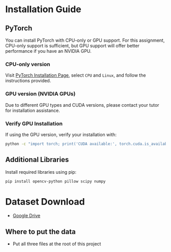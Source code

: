 # Installation Guide

## PyTorch

You can install PyTorch with CPU-only or GPU support. For this assignment, CPU-only support is sufficient, but GPU support will offer better performance if you have an NVIDIA GPU.

### CPU-only version
Visit [PyTorch Installation Page](https://pytorch.org/get-started/locally/), select `CPU` and `Linux`, and follow the instructions provided.

### GPU version (NVIDIA GPUs)
Due to different GPU types and CUDA versions, please contact your tutor for installation assistance.

### Verify GPU Installation
If using the GPU version, verify your installation with:
```bash
python -c "import torch; print('CUDA available:', torch.cuda.is_available())"
```

## Additional Libraries

Install required libraries using pip:

```bash
pip install opencv-python pillow scipy numpy
```

 
# Dataset Download
- [Google Drive](https://drive.google.com/drive/folders/1ZlGBDe9RKQqffznb6k4C6Px3ws5Sr_5A?usp=sharing)

## Where to put the data
- Put all three files at the root of this project
